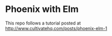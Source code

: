 # Phoenix with Elm

This repo follows a tutorial posted at http://www.cultivatehq.com/posts/phoenix-elm-1
